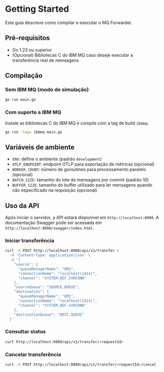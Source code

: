 # Getting Started

Este guia descreve como compilar e executar o MQ Forwarder.

## Pré-requisitos

- Go 1.23 ou superior
- (Opcional) Bibliotecas C do IBM MQ caso deseje executar a transferência real de mensagens

## Compilação

### Sem IBM MQ (modo de simulação)

```bash
go run main.go
```

### Com suporte a IBM MQ

Instale as bibliotecas C do IBM MQ e compile com a tag de build `ibmmq`:

```bash
go run -tags ibmmq main.go
```

## Variáveis de ambiente

- `ENV`: define o ambiente (padrão `development`)
- `OTLP_ENDPOINT`: endpoint OTLP para exportação de métricas (opcional)
- `WORKER_COUNT`: número de goroutines para processamento paralelo (opcional)
- `BATCH_SIZE`: tamanho do lote de mensagens por commit (padrão 10)
- `BUFFER_SIZE`: tamanho do buffer utilizado para ler mensagens quando não especificado na requisição (opcional)

## Uso da API

Após iniciar o servidor, a API estará disponível em `http://localhost:8080`.
A documentação Swagger pode ser acessada em `http://localhost:8080/swagger/index.html`.

### Iniciar transferência

```bash
curl -X POST http://localhost:8080/api/v1/transfer \
  -H 'Content-Type: application/json' \
  -d '{
    "source": {
      "queueManagerName": "QM1",
      "connectionName": "localhost(1414)",
      "channel": "SYSTEM.DEF.SVRCONN"
    },
    "sourceQueue": "SOURCE.QUEUE",
    "destination": {
      "queueManagerName": "QM1",
      "connectionName": "localhost(1414)",
      "channel": "SYSTEM.DEF.SVRCONN"
    },
    "destinationQueue": "DEST.QUEUE"
  }'
```

### Consultar status

```bash
curl http://localhost:8080/api/v1/transfer/<requestId>
```

### Cancelar transferência

```bash
curl -X POST http://localhost:8080/api/v1/transfer/<requestId>/cancel
```
